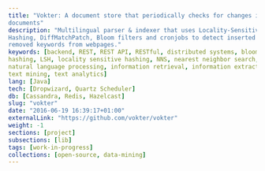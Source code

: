 ```yaml
---
title: "Vokter: A document store that periodically checks for changes in web
documents"
description: "Multilingual parser & indexer that uses Locality-Sensitive
Hashing, DiffMatchPatch, Bloom filters and cronjobs to detect inserted and
removed keywords from webpages."
keywords: [backend, REST, REST API, RESTful, distributed systems, bloom filter,
hashing, LSH, locality sensitive hashing, NNS, nearest neighbor search, NLP,
natural language processing, information retrieval, information extraction,
text mining, text analytics]
lang: [Java]
tech: [Dropwizard, Quartz Scheduler]
db: [Cassandra, Redis, Hazelcast]
slug: "vokter"
date: "2016-06-19 16:39:17+01:00"
externalLink: "https://github.com/vokter/vokter"
weight: -1
sections: [project]
subsections: [lib]
tags: [work-in-progress]
collections: [open-source, data-mining]
---
```

